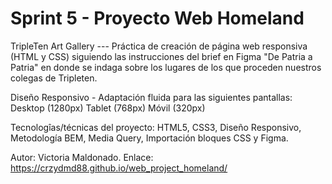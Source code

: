 # Sprint 5 - Proyecto Web Homeland

TripleTen Art Gallery ---
Práctica de creación de página web responsiva (HTML y CSS) siguiendo las instrucciones del brief en Figma "De Patria a Patria" en donde se indaga sobre los lugares de los que proceden nuestros colegas de Tripleten.

Diseño Responsivo - Adaptación fluida para las siguientes pantallas:
Desktop (1280px)
Tablet (768px)
Móvil (320px)

Tecnologîas/técnicas del proyecto: HTML5, CSS3, Diseño Responsivo, Metodología BEM, Media Query, Importación bloques CSS y
Figma.

Autor: Victoria Maldonado.
Enlace: https://crzydmd88.github.io/web_project_homeland/
